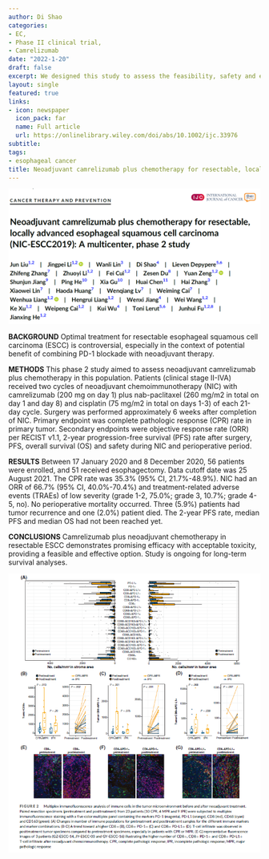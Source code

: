 ```yaml
---
author: Di Shao
categories:
- EC,
- Phase II clinical trial,
- Camrelizumab
date: "2022-1-20"
draft: false
excerpt: We designed this study to assess the feasibility, safety and efficacy of neoadjuvant camrelizumab plus chemotherapy in patients with resectable ESCC.
layout: single
featured: true
links:
- icon: newspaper
  icon_pack: far
  name: Full article
  url: https://onlinelibrary.wiley.com/doi/abs/10.1002/ijc.33976
subtitle: 
tags:
- esophageal cancer
title: Neoadjuvant camrelizumab plus chemotherapy for resectable, locally advanced esophageal squamous cell carcinoma (NIC-ESCC2019) A multicenter, phase 2 study
---
```



![](fig0.png)


**BACKGROUND**
Optimal treatment for resectable esophageal squamous cell carcinoma (ESCC) is controversial, especially in the context of potential benefit of combining PD-1 blockade with neoadjuvant therapy. 

**METHODS**
This phase 2 study aimed to assess neoadjuvant camrelizumab plus chemotherapy in this population. Patients (clinical stage II-IVA) received two cycles of neoadjuvant chemoimmunotherapy (NIC) with camrelizumab (200 mg on day 1) plus nab-paclitaxel (260 mg/m2 in total on day 1 and day 8) and cisplatin (75 mg/m2 in total on days 1-3) of each 21-day cycle. Surgery was performed approximately 6 weeks after completion of NIC. Primary endpoint was complete pathologic response (CPR) rate in primary tumor. Secondary endpoints were objective response rate (ORR) per RECIST v1.1, 2-year progression-free survival (PFS) rate after surgery, PFS, overall survival (OS) and safety during NIC and perioperative period. 

**RESULTS**
Between 17 January 2020 and 8 December 2020, 56 patients were enrolled, and 51 received esophagectomy. Data cutoff date was 25 August 2021. The CPR rate was 35.3% (95% CI, 21.7%-48.9%). NIC had an ORR of 66.7% (95% CI, 40.0%-70.4%) and treatment-related adverse events (TRAEs) of low severity (grade 1-2, 75.0%; grade 3, 10.7%; grade 4-5, no). No perioperative mortality occurred. Three (5.9%) patients had tumor recurrence and one (2.0%) patient died. The 2-year PFS rate, median PFS and median OS had not been reached yet. 

**CONCLUSIONS**
Camrelizumab plus neoadjuvant chemotherapy in resectable ESCC demonstrates promising efficacy with acceptable toxicity, providing a feasible and effective option. Study is ongoing for long-term survival analyses.

![](fig1.png)



